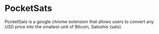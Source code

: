 # PocketSats
PocketSats is a google chrome extension that allows users to convert any USD price into the smallest unit of Bitcoin, Satoshis (sats).
